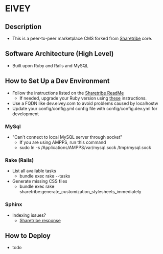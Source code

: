 # EIVEY #

## Description ##

* This is a peer-to-peer marketplace CMS forked from [Sharetribe](https://github.com/sharetribe/sharetribe) core.

## Software Architecture (High Level) ##

* Built upon Ruby and Rails and MySQL

## How to Set Up a Dev Environment ##

* Follow the instructions listed on the [Sharetribe ReadMe](https://github.com/sharetribe/sharetribe)
    * If needed, upgrade your Ruby version using [these](https://gorails.com/setup/osx/10.11-el-capitan) instructions. 
* Use a FQDN like dev.eivey.com to avoid problems caused by localhostw
* Update your config/config.yml config file with config/config.dev.yml for development

### MySql ###
* "Can't connect to local MySQL server through socket"
    * If you are using AMPPS, run this command
    * sudo ln -s /Applications/AMPPS/var/mysql.sock /tmp/mysql.sock

### Rake (Rails) ###
* List all available tasks
    * bundle exec rake --tasks
* Generate missing CSS files
    * bundle exec rake sharetribe:generate_customization_stylesheets_immediately
    
### Sphinx ###
* Indexing issues?
   * [Sharetribe response](https://github.com/sharetribe/sharetribe/issues/2334)

## How to Deploy ##
* todo